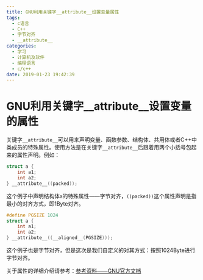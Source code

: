 ```yaml
---
title: GNU利用关键字__attribute__设置变量属性
tags:
  - c语言
  - C++
  - 字节对齐
  - __attribute__
categories:
  - 学习
  - 计算机及软件
  - 编程语言
  - c/c++
date: 2019-01-23 19:42:39
---
```




# GNU利用关键字__attribute__设置变量的属性

关键字`__attribute__`可以用来声明变量、函数参数、结构体、共用体或者C++中类成员的特殊属性。使用方法是在关键字`__attribute__`后跟着用两个小括号包起来的属性声明。例如：

```c
struct a {
	int a1;
	int a2;
} __attribute__((packed));
```

这个例子中声明结构体`a`的特殊属性——字节对齐，`((packed))`这个属性声明是指最小的对齐方式，即1Byte对齐。

```c
#define PGSIZE 1024
struct a {
	int a1;
	int a2;
} __attribute__((__aligned__(PGSIZE)));
```

这个例子也是字节对齐，但是这次是我们自定义的对其方式：按照1024Byte进行字节对齐。

<!--more-->

关于属性的详细介绍请参考：[参考资料——GNU官方文档](https://gcc.gnu.org/onlinedocs/gcc/Attribute-Syntax.html)